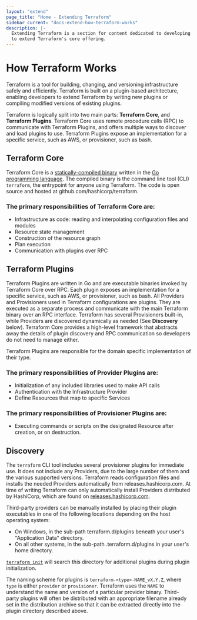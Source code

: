 ```yaml
---
layout: "extend"
page_title: "Home - Extending Terraform"
sidebar_current: "docs-extend-how-terraform-works"
description: |-
  Extending Terraform is a section for content dedicated to developing Plugins
  to extend Terraform's core offering.
---
```



# How Terraform Works 

Terraform is a tool for building, changing, and versioning infrastructure safely
and efficiently. Terraform is built on a plugin-based architecture, enabling
developers to extend Terraform by writing new plugins or compiling modified
versions of existing plugins.

Terraform is logically split into two main parts: **Terraform Core**, and
**Terraform Plugins**. Terraform Core uses remote procedure calls (RPC) to
communicate with Terraform Plugins, and offers multiple ways to discover and
load plugins to use.  Terraform Plugins expose an implementation for a specific
service, such as AWS, or provisioner, such as bash.

## Terraform Core 

Terraform Core is a [statically-compiled binary][0] written in the [Go
programming language][1]. The compiled binary is the command line tool (CLI)
`terraform`, the entrypoint for anyone using Terraform. The code is open source
and hosted at github.com/hashicorp/terraform. 

### The primary responsibilities of Terraform Core are:

- Infrastructure as code: reading and interpolating configuration files and
modules 
- Resource state management 
- Construction of the resource graph 
- Plan execution 
- Communication with plugins over RPC


## Terraform Plugins 

Terraform Plugins are written in Go and are executable binaries invoked by
Terraform Core over RPC. Each plugin exposes an implementation for a specific
service, such as AWS, or provisioner, such as bash. All Providers and
Provisioners used in Terraform configurations are plugins. They are executed as
a separate process and communicate with the main Terraform binary over an RPC
interface. Terraform has several Provisioners built-in, while Providers are
discovered dynamically as needed (See **Discovery** below). Terraform Core provides
a high-level framework that abstracts away the details of plugin discovery and
RPC communication so developers do not need to manage either.

Terraform Plugins are responsible for the domain specific implementation of
their type. 

### The primary responsibilities of Provider Plugins are:

- Initialization of any included libraries used to make API calls 
- Authentication with the Infrastructure Provider 
- Define Resources that map to specific Services

### The primary responsibilities of Provisioner Plugins are:

- Executing commands or scripts on the designated Resource after creation, or on
destruction. 

## Discovery 

The `terraform` CLI tool includes several provisioner plugins for immediate use.
It does not include any Providers, due to the large number of them and the
various supported versions. Terraform reads configuration files and installs the
needed Providers automatically from releases.hashicorp.com. At time of writing
Terraform can only automatically install Providers distributed by HashiCorp,
which are found on [releases.hashicorp.com][2].

Third-party providers can be manually installed by placing their plugin
executables in one of the following locations depending on the host operating
system:

- On Windows, in the sub-path terraform.d/plugins beneath your user's "Application
Data" directory. 
- On all other systems, in the sub-path .terraform.d/plugins in
your user's home directory.

[`terraform init`][3] will search
this directory for additional plugins during plugin initialization.

The naming scheme for plugins is `terraform-<type>-NAME_vX.Y.Z`, where `type` is
either `provider` or `provisioner`. Terraform uses the `NAME` to understand the
name and version of a particular provider binary. Third-party plugins will often
be distributed with an appropriate filename already set in the distribution
archive so that it can be extracted directly into the plugin directory described
above.

[0]: https://en.wikipedia.org/wiki/Static_build#Static_building
[1]: https://golang.org/
[2]: https://releases.hashicorp.com
[3]: https://www.terraform.io/docs/commands/init.html
